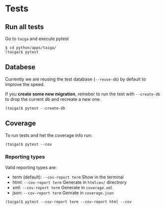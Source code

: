 # Tests

## Run all tests

Go to `taiga` and execute pytest

```shell
$ cd python/apps/taiga/
(taiga)$ pytest
```

## Databese

Currently we are reusing the test database (`--reuse-db`) by default to improve the speed.

If you **create some new migration**, remeber to run the test with `--create-db` to drop
the current db and recreate a new one.

```shell
(taiga)$ pytest --create-db
```

## Coverage

To run tests and het the coverage info run:

```shell
(taiga)$ pytest --cov
```

### Reporting types

Valid reporting types are:

- term (default): `--cov-report term` Show in the terminal
- html: `--cov-report term` Generate in `htmlcov/` directrory
- xml: `--cov-report term` Generate in `coverage.xml`
- json: `--cov-report term` Genrate in `coverage.json`

```shell
(taiga)$ pytest --cov-report term --cov-report html --cov
```

